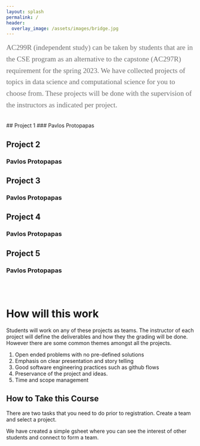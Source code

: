```yaml
---
layout: splash
permalink: /
header: 
  overlay_image: /assets/images/bridge.jpg
---
```


<style>
  .graph {
    width: 500px;
  }
</style>

<div style="font-family:Karla; font-size:1.2rem; color:#707070;line-height:1.6;"> AC299R (independent study) can be taken by students that are in the CSE program as an alternative to the capstone (AC297R) requirement for the spring 2023. We have collected projects of topics in data science and computational science for you to choose from. 
These projects will be done with the supervision of the instructors as indicated per project.
<br/><br/>
</div>
## Project 1 
### Pavlos Protopapas 

## Project 2
### Pavlos Protopapas 

## Project 3
### Pavlos Protopapas 

## Project 4 
### Pavlos Protopapas 

## Project 5
### Pavlos Protopapas 
<br> <br>

# How will this work 
Students will work on any of these projects as teams. The instructor of each project will define the deliverables and how they the grading will be done. 
However there are some common themes amongst all the projects. 
1. Open ended problems with no pre-defined solutions
2. Emphasis on clear presentation and story telling 
3. Good software engineering practices such as github flows
4. Preservance of the project and ideas. 
5. Time and scope management 

## How to Take this Course
There are two tasks that you need to do prior to registration. Create a team and select a project. 

We have created a simple gsheet where you can see the interest of other students and connect to form a team.